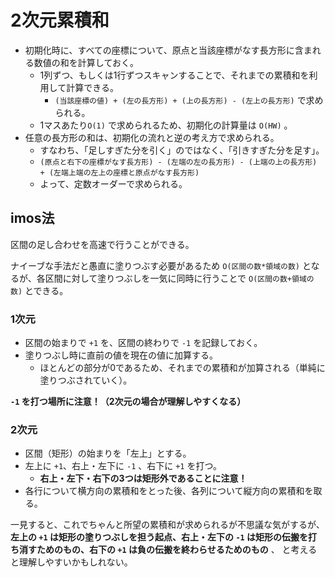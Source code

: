 # 2次元累積和

- 初期化時に、すべての座標について、原点と当該座標がなす長方形に含まれる数値の和を計算しておく。
  - 1列ずつ、もしくは1行ずつスキャンすることで、それまでの累積和を利用して計算できる。
    - `(当該座標の値) + (左の長方形) + (上の長方形) - (左上の長方形)` で求められる。
  - 1マスあたり`O(1)` で求められるため、初期化の計算量は `O(HW)` 。
- 任意の長方形の和は、初期化の流れと逆の考え方で求められる。
  - すなわち、「足しすぎた分を引く」のではなく、「引きすぎた分を足す」。
  - `(原点と右下の座標がなす長方形) - (左端の左の長方形) - (上端の上の長方形) + (左端上端の左上の座標と原点がなす長方形)`
  - よって、定数オーダーで求められる。

## imos法

区間の足し合わせを高速で行うことができる。

ナイーブな手法だと愚直に塗りつぶす必要があるため `O(区間の数*領域の数)` となるが、各区間に対して塗りつぶしを一気に同時に行うことで `O(区間の数+領域の数)` とできる。

### 1次元

- 区間の始まりで `+1` を、区間の終わりで `-1` を記録しておく。
- 塗りつぶし時に直前の値を現在の値に加算する。
  - ほとんどの部分が0であるため、それまでの累積和が加算される（単純に塗りつぶされていく）。

**`-1` を打つ場所に注意！（2次元の場合が理解しやすくなる）**

### 2次元

- 区間（矩形）の始まりを「左上」とする。
- 左上に `+1`、右上・左下に `-1` 、右下に `+1` を打つ。
  - **右上・左下・右下の3つは矩形外であることに注意！**
- 各行について横方向の累積和をとった後、各列について縦方向の累積和を取る。

一見すると、これでちゃんと所望の累積和が求められるが不思議な気がするが、
**左上の `+1` は矩形の塗りつぶしを担う起点、右上・左下の `-1` は矩形の伝搬を打ち消すためのもの、右下の `+1` は負の伝搬を終わらせるためのもの** 、
と考えると理解しやすいかもしれない。
